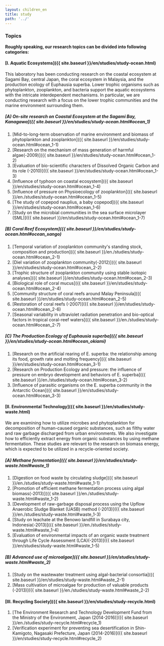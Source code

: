 ```yaml
---
layout: children_en
title: study
path: '../'
---
```


### Topics

**Roughly speaking, our research topics can be divided into following categories:**

#### [I. Aquatic Ecosystems]({{ site.baseurl }}/en/studies/study-ocean.html)

This laboratory has been conducting research on the coastal ecosystem at Sagami Bay, central Japan, the coral ecosystem in Malaysia, and the production ecology of Euphausia superba. Lower trophic organisms such as phytoplankton, zooplankton, and bacteria support the aquatic ecosystems with the intricate interdependent mechanisms. In particular, we are conducting research with a focus on the lower trophic communities and the marine environment surrounding them.

##### [A) On-site research on Coastal Ecosystem at the Sagami Bay, Kanagawa]({{ site.baseurl }}/en/studies/study-ocean.html#ocean_1)

1. [Mid-to-long-term observation of marine environment and biomass of phytoplankton and zooplankton]({{ site.baseurl }}/en/studies/study-ocean.html#ocean_1-1)
2. [Research on the mechanism of mass generation of harmful algae(-2009)]({{ site.baseurl }}/en/studies/study-ocean.html#ocean_1-2)
3. [Evaluation of bio-scientific characters of Dissolved Organic Carbon and its role (-2010)]({{ site.baseurl }}/en/studies/study-ocean.html#ocean_1-3)
4. [Influence of typhoon on coastal ecosystem]({{ site.baseurl }}/en/studies/study-ocean.html#ocean_1-4)
5. [Influence of pressure on Physioecology of zooplankton]({{ site.baseurl }}/en./studies/study-ocean.html#ocean_1-5)
6. [The study of copepod nauplius, a baby copepod]({{ site.baseurl }}/en/studies/study-ocean.html#ocean_1-6)
7. [Study on the microbial communities in the sea surface microlayer (SML)]({{ site.baseurl }}/en/studies/study-ocean.html#ocean_1-7)

##### [B) Coral Reef Ecosystem]({{ site.baseurl }}/en/studies/study-ocean.html#ocean_sango)

1. [Temporal variation of zooplankton community's standing stock, composition and production]({{ site.baseurl }}/en./studies/study-ocean.html#ocean_2-1)
2. [Diel variation of zooplankton community(-2012)]({{ site.baseurl }}/en/studies/study-ocean.html#ocean_2-2)
3. [Trophic structure of zooplankton community using stable isotopic analyses]({{ site.baseurl }}/en/studies/study-ocean.html#ocean_2-3)
4. [Biological role of coral mucus]({{ site.baseurl }}/en/studies/study-ocean.html#ocean_2-4)
5. [Community structure of coral reefs around Malay Peninsula]({{ site.baseurl }}/en/studies/study-ocean.html#ocean_2-5)
6. [Restoration of coral reefs (-2007)]({{ site.baseurl }}/en/studies/study-ocean.html#ocean_2-6)
7. [Seasonal variability in ultraviolet radiation penetration and bio-optical factors in tropical coral-reef waters]({{ site.baseurl }}/en./studies/study-ocean.html#ocean_2-7)

##### [C) The Production Ecology of Euphausia superba]({{ site.baseurl }}/en/studies/study-ocean.html#ocean_okiami)

1. [Research on the artificial rearing of E. superba: the relationship among its food, growth rate and molting frequency]({{ site.baseurl }}/en/studies/study-ocean.html#ocean_3-1)
2. [Research on Production Ecology and pressure: the influence of pressure on embryo development and behaviors of E. superba]({{ site.baseurl }}/en./studies/study-ocean.html#ocean_3-2)
3. [Influence of parasitic organisms on the E. superba community in the Antarctic Ocean]({{ site.baseurl }}/en/studies/study-ocean.html#ocean_3-3)

#### [II. Environmental Technology]({{ site.baseurl }}/en/studies/study-waste.html)

We are examining how to utilize microbes and phytoplankton for decomposition of human-caused organic substances, such as filthy water and raw garbage discharged from urban environments. We also investigate how to efficiently extract energy from organic substances by using methane fermentation. These studies are relevant to the research on biomass energy, which is expected to be utilized in a recycle-oriented society.

##### [A) Methane fermentation]({{ site.baseurl }}/en/studies/study-waste.html#waste_1)

1. [Digestion on food waste by circulating sludge]({{ site.baseurl }}/en./studies/study-waste.html#waste_1-1)
2. [Promotion of efficient methane fermentation process using algal biomass(-2013)]({{ site.baseurl }}/en./studies/study-waste.html#waste_1-2)
3. [Development of raw-garbage disposal process using the Upflow Anaerobic Sludge Blanket (UASB) method (-2013)]({{ site.baseurl }}/en./studies/study-waste.html#waste_1-3)
4. [Study on leachate at the Benowo landfill in Surabaya city, Indonesia(-2013)]({{ site.baseurl }}/en./studies/study-waste.html#waste_1-4)
5. [Evaluation of environmental impacts of an organic waste treatment through Life Cycle Assessment (LCA)(-2013)]({{ site.baseurl }}/en/studies/study-waste.html#waste_1-5)

##### [B) Advanced use of microalgae]({{ site.baseurl }}/en/studies/study-waste.html#waste_2)

1. [Study on the wastewater treatment using algal-bacterial consortia]({{ site.baseurl }}/en/studies/study-waste.html#waste_2-1)
2. [Mass cultivation of microalgae for production of valuable products (-2013)]({{ site.baseurl }}/en./studies/study-waste.html#waste_2-2)

#### [III. Recycling Society]({{ site.baseurl }}/en/studies/study-recycle.html)

1. [The Environment Research and Technology Development Fund from the Ministry of the Environment, Japan (2014-2016)]({{ site.baseurl }}/en./studies/study-recycle.html#recycle_1)
2. [Verification experiment for preventing sea desertification in Shin-Kamigoto, Nagasaki Prefecture, Japan (2014-2016)]({{ site.baseurl }}/en/studies/study-recycle.html#recycle_2)
